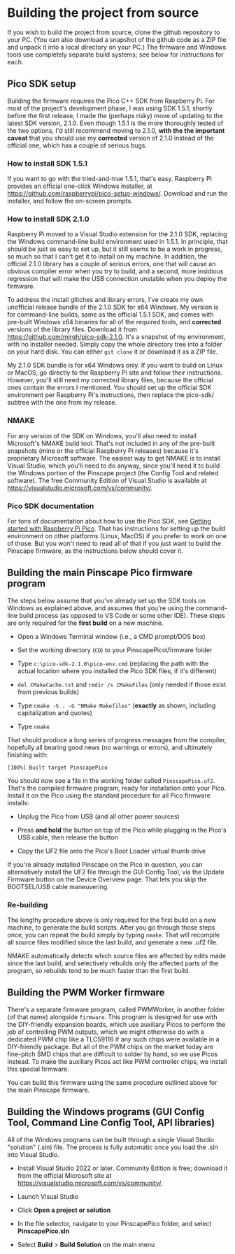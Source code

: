 # Building the project from source

If you wish to build the project from source, clone the github
repository to your PC.  (You can also download a snapshot of the
github code as a ZIP file and unpack it into a local directory on your
PC.)  The firmware and Windows tools use completely separate build
systems; see below for instructions for each.


## Pico SDK setup

Building the firmware requires the Pico C++ SDK from Raspberry Pi.
For most of the project's development phase, I was using SDK 1.5.1;
shortly before the first release, I made the (perhaps risky) move of
updating to the latest SDK version, 2.1.0.  Even though 1.5.1 is
the more thoroughly tested of the two options, I'd still recommend moving
to 2.1.0, **with the the important caveat** that you should use my **corrected**
version of 2.1.0 instead of the official one, which has a couple
of serious bugs.

### How to install SDK 1.5.1

If you want to go with the tried-and-true 1.5.1, that's easy.
Raspberry Pi provides an official one-click Windows installer, at
https://github.com/raspberrypi/pico-setup-windows/.  Download
and run the installer, and follow the on-screen prompts.

### How to install SDK 2.1.0

Raspberry Pi moved to a Visual Studio extension for the 2.1.0 SDK,
replacing the Windows command-line build environment used in 1.5.1.
In principle, that should be just as easy to set up, but it still
seems to be a work in progress, so much so that I can't get it to
install on my machine.  In addition, the official 2.1.0 library has a
couple of serious errors, one that will cause an obvious compiler
error when you try to build, and a second, more insidious regression
that will make the USB connection unstable when you deploy the
firmware.

To address the install glitches and library errors, I've create my
own unofficial release bundle of the 2.1.0 SDK for x64 Windows.  My
version is for command-line builds, same as the official 1.5.1 SDK,
and comes with pre-built Windows x64 binaries for all of the required
tools, and **corrected** versions of the library files.  Download it
from https://github.com/mjrgh/pico-sdk-2.1.0.  It's a snapshot of my
environment, with no installer needed.  Simply copy the whole directory
tree into a folder on your hard disk.  You can either `git clone` it
or download it as a ZIP file.

My 2.1.0 SDK bundle is for x64 Windows only.  If you want to build on
Linux or MacOS, go directly to the Raspberry Pi site and follow their
instructions.  However, you'll still need my corrected library files,
because the official ones contain the errors I mentioned.  You should
set up the official SDK environment per Raspberry Pi's instructions,
then replace the pico-sdk/ subtree with the one from my release.

### NMAKE

For any version of the SDK on Windows, you'll also need to install
Microsoft's NMAKE build tool.  That's not included in any of the
pre-built snapshots (mine or the official Raspberry Pi releases)
because it's proprietary Microsoft software.  The easiest way to get
NMAKE is to install Visual Studio, which you'll need to do anyway,
since you'll need it to build the Windows portion of the Pinscape
project (the Config Tool and related software).  The free Community
Edition of Visual Studio is available at https://visualstudio.microsoft.com/vs/community/.

### Pico SDK documentation 

For tons of documentation about how to use the Pico SDK, see
[Getting started with Raspberry Pi Pico](https://datasheets.raspberrypi.com/pico/getting-started-with-pico.pdf).
That has instructions for setting up the build environment on other
platforms (Linux, MacOS) if you prefer to work on one of those.
But you won't need to read all of that if you just want to build the
Pinscape firmware, as the instructions below should cover it.

## Building the main Pinscape Pico firmware program

The steps below assume that you've already set up the SDK tools
on Windows as explained above, and assumes that you're using the
command-line build process (as opposed to VS Code or some other IDE).
These steps are only required for the **first build** on a new machine.

* Open a Windows Terminal window (i.e., a CMD prompt/DOS box)

* Set the working directory (`CD`) to your PinscapePico\firmware folder

* Type `c:\pico-sdk-2.1.0\pico-env.cmd` (replacing the path with the actual
location where you installed the Pico SDK files, if it's different)

* `del CMakeCache.txt` and `rmdir /s CMakeFiles` (only needed if those exist from previous builds)

* Type `cmake -S . -G "NMake Makefiles"` (**exactly** as shown, including capitalization and quotes)

* Type `nmake`

That should produce a long series of progress messages from the compiler, hopefully
all bearing good news (no warnings or errors), and ultimately finishing with:

`[100%] Built target PinscapePico`

You should now see a file in the working folder called `PinscapePico.uf2`.  That's
the compiled firmware program, ready for installation onto your Pico.  Install
it on the Pico using the standard procedure for all Pico firmware installs:

* Unplug the Pico from USB (and all other power sources)

* Press **and hold** the button on top of the Pico while plugging in the Pico's USB cable, then release the button

* Copy the UF2 file onto the Pico's Boot Loader virtual thumb drive

If you're already installed Pinscape on the Pico in question, you can
alternatively install the UF2 file through the GUI Config Tool, via
the Update Firmware button on the Device Overview page.  That lets
you skip the BOOTSEL/USB cable maneuvering.

### Re-building

The lengthy procedure above is only required for the first build on a
new machine, to generate the build scripts.  After you go through
those steps once, you can repeat the build simply by typing `nmake`.
That will recompile all source files modified since the last build,
and generate a new .uf2 file.

NMAKE automatically detects which source files are affected by edits
made since the last build, and selectively rebuilds only the affected
parts of the program, so rebuilds tend to be much faster than the
first build.


## Building the PWM Worker firmware

There's a separate firmware program, called PWMWorker, in another folder
(of that name) alongside `firmware`.  This program is designed for use with
the DIY-friendly expansion boards, which use auxiliary Picos to perform the
job of controlling PWM outputs, which we might otherwise do with a dedicated
PWM chip like a TLC59116 if any such chips were available in a DIY-friendly
package.  But all of the PWM chips on the market today are fine-pitch SMD
chips that are difficult to solder by hand, so we use Picos instead.  To
make the auxiliary Picos act like PWM controller chips, we install this
special firmware.

You can build this firmware using the same procedure outlined above
for the main Pinscape firmware.


## Building the Windows programs (GUI Config Tool, Command Line Config Tool, API libraries)

All of the Windows programs can be built through a single Visual Studio "solution" (.sln)
file.  The process is fully automatic once you load the .sln into Visual Studio.

* Install Visual Studio 2022 or later.  Community Edition is free;
download it from the official Microsoft site at https://visualstudio.microsoft.com/vs/community/.

* Launch Visual Studio

* Click **Open a project or solution**

* In the file selector, navigate  to your PinscapePico folder, and select **PinscapePico.sln**

* Select **Build** > **Build Solution** on the main menu
